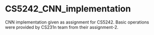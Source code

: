 # CS5242_CNN_implementation
CNN implementation given as assignment for CS5242. Basic operations were provided by CS231n team from their assignment-2.
